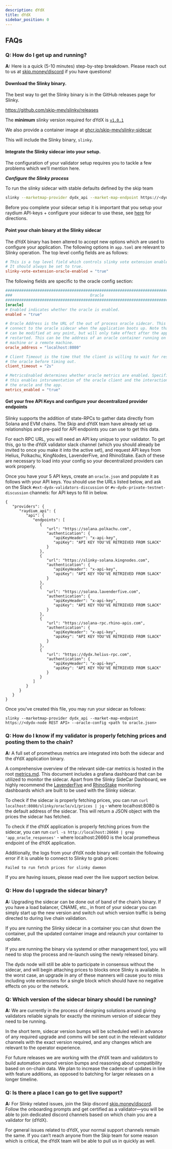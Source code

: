 ```yaml
---
description: dYdX
title: dYdX
sidebar_position: 0
---
```


## FAQs

### **Q: How do I get up and running?**

**A:** Here is a quick (5-10 minutes) step-by-step breakdown. Please reach out to us at [skip.money/discord](http://skip.money/discord) if you have questions!

#### **Download the Slinky binary.**

The best way to get the Slinky binary is in the GitHub releases page for Slinky.

https://github.com/skip-mev/slinky/releases

The **minimum** slinky version required for dYdX is [`v1.0.1`](https://github.com/skip-mev/slinky/releases/tag/v1.0.1)

We also provide a container image at [ghcr.io/skip-mev/slinky-sidecar](https://github.com/skip-mev/slinky/pkgs/container/slinky-sidecar/230279145?tag=v1.0.1)

This will include the Slinky binary, `slinky`.

#### **Integrate the Slinky sidecar into your setup.**

The configuration of your validator setup requires you to tackle a few problems which we’ll mention here.

**_Configure the Slinky process_**

To run the slinky sidecar with stable defaults defined by the skip team

```bash
slinky --marketmap-provider dydx_api --market-map-endpoint https://<dydx-node REST API endpoint>
```

Before you complete your sidecar setup it is important that you setup your raydium API-keys + configure your sidecar to use these, see [here](#get-your-free-api-keys-and-configure-your-decentralized-provider-endpoints) for directions.

#### **Point your chain binary at the Slinky sidecar**

The dYdX binary has been altered to accept new options which are used to configure your application. The following options in `app.toml` are relevant to Slinky operation.
The top level config fields are as follows:

```toml
# This is a top level field which controls slinky vote extension enablement.
# It should always be set to true.
slinky-vote-extension-oracle-enabled = "true"
```

The following fields are specific to the oracle config section:

```toml
###############################################################################
###                                  Oracle                                 ###
###############################################################################
[oracle]
# Enabled indicates whether the oracle is enabled.
enabled = "true"

# Oracle Address is the URL of the out of process oracle sidecar. This is used to
# connect to the oracle sidecar when the application boots up. Note that the address
# can be modified at any point, but will only take effect after the application is
# restarted. This can be the address of an oracle container running on the same
# machine or a remote machine.
oracle_address = "localhost:8080"

# Client Timeout is the time that the client is willing to wait for responses from
# the oracle before timing out.
client_timeout = "2s"

# MetricsEnabled determines whether oracle metrics are enabled. Specifically
# this enables intsrumentation of the oracle client and the interaction between
# the oracle and the app.
metrics_enabled = "true"
```

#### **Get your free API Keys and configure your decentralized provider endpoints**

Slinky supports the addition of state-RPCs to gather data directly from Solana and EVM chains. The Skip and dYdX
team have already set up relationships and pre-paid for API endpoints you can use to get this data.

For each RPC URL, you will need an API key unique to your validator. To get this, go to the dYdX validator slack channel
(which you should already be invited to once you make it into the active set), and request API keys from Helius, Polkachu,
KingNodes, LavenderFive, and RhinoStake. Each of these are necessary to load into your config so your decentralized providers
can work properly.

Once you have your 5 API keys, create an `oracle.json` and populate it as follows with your API keys. You should use the URLs listed below, and ask on the Slack `#ext-dydx-validators-discussion` or `#v-dydx-private-testnet-discussion` channels:
for API keys to fill in below.

```
{
   "providers": {
      "raydium_api": {
         "api": {
            "endpoints": [
               {
                  "url": "https://solana.polkachu.com",
                  "authentication": {
                     "apiKeyHeader": "x-api-key",
                     "apiKey": "API KEY YOU'VE RETRIEVED FROM SLACK"
                  }
               },
               {
                  "url": "https://slinky-solana.kingnodes.com",
                  "authentication": {
                     "apiKeyHeader": "x-api-key",
                     "apiKey": "API KEY YOU'VE RETRIEVED FROM SLACK"
                  }
               },
               {
                  "url": "https://solana.lavenderfive.com",
                  "authentication": {
                     "apiKeyHeader": "x-api-key",
                     "apiKey": "API KEY YOU'VE RETRIEVED FROM SLACK"
                  }
               },
               {
                  "url": "https://solana-rpc.rhino-apis.com",
                  "authentication": {
                     "apiKeyHeader": "x-api-key",
                     "apiKey": "API KEY YOU'VE RETRIEVED FROM SLACK"
                  }
               },
               {
                  "url": "https://dydx.helius-rpc.com",
                  "authentication": {
                     "apiKeyHeader": "x-api-key",
                     "apiKey": "API KEY YOU'VE RETRIEVED FROM SLACK"
                  }
               }
            ]
         }
      }
   }
}
```

Once you've created this file, you may run your sidecar as follows:

```
slinky --marketmap-provider dydx_api --market-map-endpoint https://<dydx-node REST API> --oracle-config <path to oracle.json>
```

### **Q: How do I know if my validator is properly fetching prices and posting them to the chain?**

**A:** A full set of prometheus metrics are integrated into both the sidecar and the dYdX application binary.

A comprehensive overview of the relevant side-car metrics is hosted in the root [metrics.md](https://github.com/skip-mev/slinky/blob/main/metrics.md). This document includes a grafana dashboard that can be utilized to monitor the sidecar. Apart from the Slinky SideCar Dashboard, we highly recommend the [LavenderFive](https://github.com/LavenderFive/slinky-monitoring) and [RhinoStake](https://github.com/RhinoStake/slinky_monitoring_dashboard) monitoring dashboards which are built to be used with the Slinky sidecar.

To check if the sidecar is properly fetching prices, you can run `curl localhost:8080/slinky/oracle/v1/prices | jq` - where localhost:8080 is the default address of the sidecar. This will return a JSON object with the prices the sidecar has fetched.

To check if the dYdX application is properly fetching prices from the sidecar, you can run `curl -s http://localhost:26660 | grep 'app_oracle_responses'` - where localhost:26660 is the local prometheus endpoint of the dYdX application.

Additionally, the logs from your dYdX node binary will contain the following error if it is unable to connect to Slinky to grab prices:

`Failed to run fetch prices for slinky daemon`

If you are having issues, please read over the live support section below.

### **Q: How do I upgrade the sidecar binary?**

**A:** Upgrading the sidecar can be done out of band of the chain’s binary. If you have a load balancer, CNAME, etc., in front of your sidecar you can simply start up the new version and switch out which version traffic is being directed to during live chain validation.

If you are running the Slinky sidecar in a container you can shut down the container, pull the updated container image and relaunch your container to update.

If you are running the binary via systemd or other management tool, you will need to stop the process and re-launch using the newly released binary.

The dydx node will still be able to participate in consensus without the sidecar, and will begin attaching prices to blocks once Slinky is available. In the worst case, an upgrade in any of these manners will cause you to miss including vote extensions for a single block which should have no negative effects on you or the network.

### **Q: Which version of the sidecar binary should I be running?**

**A:** We are currently in the process of designing solutions around giving validators reliable signals for exactly the minimum version of sidecar they need to be running.

In the short term, sidecar version bumps will be scheduled well in advance of any required upgrade and comms will be sent out in the relevant validator channels with the exact version required, and any changes which are relevant to the operator experience.

For future releases we are working with the dYdX team and validators to build automation around version bumps and reasoning about compatibility based on on-chain data. We plan to increase the cadence of updates in line with feature additions, as opposed to batching for larger releases on a longer timeline.

### **Q: Is there a place I can go to get live support?**

**A:** For Slinky related issues, join the Skip discord [skip.money/discord](http://skip.money/discord). Follow the onboarding prompts and get certified as a validator—you will be able to join dedicated discord channels based on which chain you are a validator for (dYdX).

For general issues related to dYdX, your normal support channels remain the same. If you can’t reach anyone from the Skip team for some reason which is critical, the dYdX team will be able to pull us in quickly as well.
